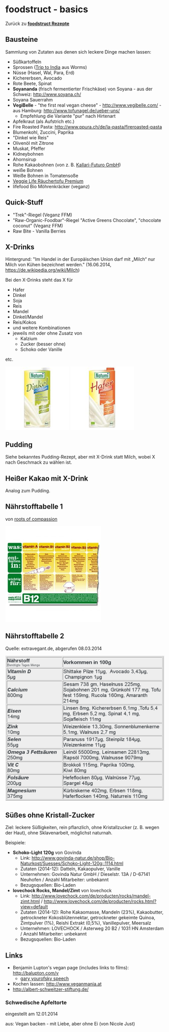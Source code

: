 foodstruct - basics
===================

Zurück zu **[foodstruct Rezepte](foodstruct.md)**

Bausteine
---------
Sammlung von Zutaten aus denen sich leckere Dinge machen lassen:

* Süßkartoffeln
* Sprossen ([Trip to India](http://www.healthypowerfood.de/) aus Worms)
* Nüsse (Hasel, Wal, Para, Erd)
* Kichererbsen, Avocado
* Rote Beete, Spinat
* **Soyananda** (frisch fermentierter Frischkäse) von Soyana - aus der Schweiz: http://www.soyana.ch/
* Soyana Sauerrahm
* **VegiBelle** - "the first real vegan cheese" - http://www.vegibelle.com/ - aus Hamburg: http://www.tofunagel.de/ueber-uns/
  * Empfehlung die Variante "pur" nach Hirtenart
* Apfelkraut (als Aufstrich etc.)
* Fire Roasted Pasta: http://www.ppura.ch/de/la-pasta/fireroasted-pasta
* Blumenkohl, Zuccini, Paprika
* "Dinkel wie Reis"
* Olivenöl mit Zitrone
* Muskat, Pfeffer
* Kidneybohnen
* Ahornsirup
* Rohe Kakaobohnen (von z. B. [Kallari-Futuro GmbH](http://kallari-eg.de/))
* weiße Bohnen
* Weiße Bohnen in Tomatensoße
* [Veggie Life Räuchertofu Premium](http://www.veggielife.de/tofus/)
* lifefood Bio Möhrenkräcker (veganz)

Quick-Stuff
-----------
* "Trek"-Riegel (Veganz FFM)
* "Raw-Organic-Foodbar"-Riegel "Active Greens Chocolate", "chocolate coconut" (Veganz FFM)
* Raw Bite - Vanilla Berries

X-Drinks
--------
Hintergrund: "Im Handel in der Europäischen Union darf mit „Milch“ nur Milch von Kühen bezeichnet werden."
(16.06.2014, https://de.wikipedia.org/wiki/Milch)

Bei den X-Drinks steht das X für

* Hafer
* Dinkel
* Soja
* Reis
* Mandel
* Dinkel/Mandel
* Reis/Kokos
* und weitere Kombinationen
* jeweils mit oder ohne Zusatz von
  * Kalzium
  * Zucker (besser ohne)
  * Schoko oder Vanille

etc.

![](img/Natumi-Dinkeldrink-Natur-plus-Calcium-Pflanzendrink-Milchalternative-h200.jpg)
![](img/Natumi-Haferdrink-Natur-Pflanzendrink-Milchalternative-h200.jpg)


Pudding
-------
Siehe bekanntes Pudding-Rezept, aber mit X-Drink statt Milch, wobei X nach Geschmack zu wählen ist.


Heißer Kakao mit X-Drink
------------------------
Analog zum Pudding.


Nährstofftabelle 1
------------------
von [roots of compassion](http://www.rootsofcompassion.org/de/vegane-ernaehrungstabelle)

![](img/roots-of-comp-tabelle.jpg)


Nährstofftabelle 2
-------------------
Quelle: extravegant.de, abgerufen 08.03.2014

![](img/extravegant-tabelle.png)


Süßes ohne Kristall-Zucker
--------------------------
Ziel: leckere Süßigkeiten, rein pflanzlich, ohne Kristallzucker (z. B. wegen der Haut), ohne Sklavenarbeit, möglichst naturnah.

Beispiele:

* **Schoko-Light 120g** von Govinda
  * Link: http://www.govinda-natur.de/shop/Bio-Naturkost/Suesses/Schoko-Light-120g::1114.html
  * Zutaten (2014-12): Datteln, Kakaopulver, Vanille
  * Unternehmen: Govinda Natur GmbH / Dieselstr. 13A / D-67141 Neuhofen / Anzahl Mitarbeiter: unbekannt
  * Bezugsquellen: Bio-Laden
* **lovechock Rocks, Mandel/Zimt** von lovechock
  * Link: http://www.lovechock.com/de/producten/rocks/mandel-zimt.html / http://www.lovechock.com/de/producten/rocks.html?view=default
  * Zutaten (2014-12): Rohe Kakaomasse, Mandeln (23%), Kakaobutter, getrockneter Kokosblütennektar, getrockneter gekeimte Quinoa, Zimtpulver (1%), Reishi Extrakt (0,5%), Vanillepulver, Meersalz
  * Unternehmen: LOVECHOCK / Asterweg 20 B2 / 1031 HN Amsterdam / Anzahl Mitarbeiter: unbekannt
  * Bezugsquellen: Bio-Laden


Links
-----
* Benjamin Lupton's vegan page (includes links to films): http://balupton.com/v
    * [gary yourofsky speech](http://balupton.tumblr.com/post/64768966299/best-speech-you-will-ever-hear-gary-yourofsky)
* Kochen lassen: http://www.veganmania.at
* http://albert-schweitzer-stiftung.de/

### Schwedische Apfeltorte
eingestellt am 12.01.2014

aus: Vegan backen - mit Liebe, aber ohne Ei (von Nicole Just)
